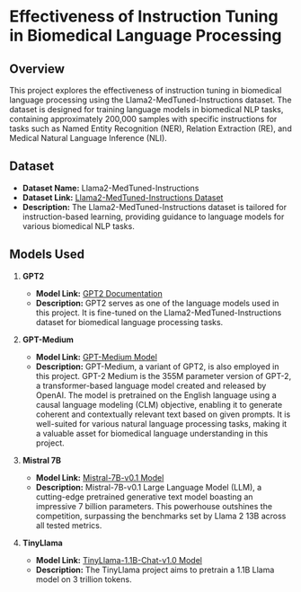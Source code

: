 # Effectiveness of Instruction Tuning in Biomedical Language Processing

## Overview

This project explores the effectiveness of instruction tuning in biomedical language processing using the Llama2-MedTuned-Instructions dataset. The dataset is designed for training language models in biomedical NLP tasks, containing approximately 200,000 samples with specific instructions for tasks such as Named Entity Recognition (NER), Relation Extraction (RE), and Medical Natural Language Inference (NLI).

## Dataset

- **Dataset Name:** Llama2-MedTuned-Instructions
- **Dataset Link:** [Llama2-MedTuned-Instructions Dataset](https://huggingface.co/datasets/nlpie/Llama2-MedTuned-Instructions?row=0)
- **Description:** The Llama2-MedTuned-Instructions dataset is tailored for instruction-based learning, providing guidance to language models for various biomedical NLP tasks.

## Models Used

1. **GPT2**
   - **Model Link:** [GPT2 Documentation](https://huggingface.co/docs/transformers/model_doc/gpt2)
   - **Description:** GPT2 serves as one of the language models used in this project. It is fine-tuned on the Llama2-MedTuned-Instructions dataset for biomedical language processing tasks.

2. **GPT-Medium**
   - **Model Link:** [GPT-Medium Model](https://huggingface.co/openai-community/gpt2-medium)
   - **Description:** GPT-Medium, a variant of GPT2, is also employed in this project. GPT-2 Medium is the 355M parameter version of GPT-2, a transformer-based language model created and released by OpenAI. The model is pretrained on the English language using a causal language modeling (CLM) objective, enabling it to generate coherent and contextually relevant text based on given prompts. It is well-suited for various natural language processing tasks, making it a valuable asset for biomedical language understanding in this project.
     
3. **Mistral 7B**
   - **Model Link:** [Mistral-7B-v0.1 Model](https://huggingface.co/mistralai/Mistral-7B-v0.1)
   - **Description:**  Mistral-7B-v0.1 Large Language Model (LLM), a cutting-edge pretrained generative text model boasting an impressive 7 billion parameters. This powerhouse outshines the competition, surpassing the benchmarks set by Llama 2 13B across all tested metrics.
     
4. **TinyLlama**
   - **Model Link:** [TinyLlama-1.1B-Chat-v1.0  Model](https://huggingface.co/TinyLlama/TinyLlama-1.1B-Chat-v1.0)
   - **Description:** The TinyLlama project aims to pretrain a 1.1B Llama model on 3 trillion tokens. 
   


